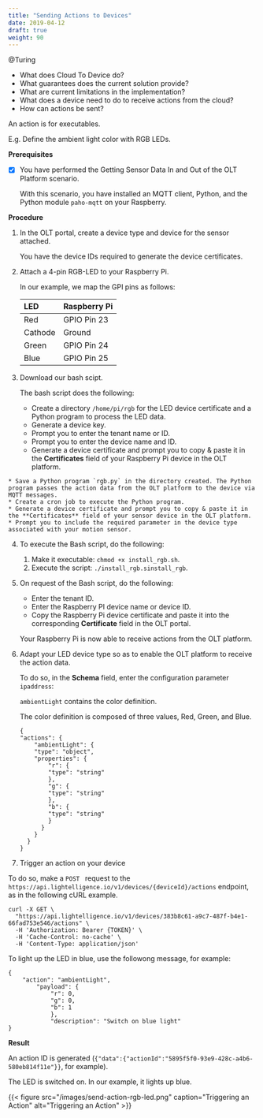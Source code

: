 ```yaml
---
title: "Sending Actions to Devices"
date: 2019-04-12
draft: true
weight: 90
---
```


<!-- https://lightelligence.atlassian.net/wiki/spaces/OCP/pages/408191007/F-006+Cloud-to-Device+Communication
@tbd: perform process with prod-platform -->

@Turing

* What does Cloud To Device do?
* What guarantees does the current solution provide?
* What are current limitations in the implementation?
* What does a device need to do to receive actions from the cloud?
* How can actions be sent?


An action is for executables. 

E.g. Define the ambient light color with RGB LEDs.

**Prerequisites**

* [x] You have performed the Getting Sensor Data In and Out of the OLT Platform scenario. <!-- @tbd: add the link -->

	With this scenario, you have installed an MQTT client, Python, and the Python module `paho-mqtt` on your Raspberry.


**Procedure**

1. In the OLT portal, create a device type and device for the sensor attached.

	You have the device IDs required to generate the device certificates.
	
	<!-- @tbd: new image: {{< figure src="/images/reporting-getting-started-device-ids.png" caption="Displaying Device Names and IDs" alt="Displaying Device Names and IDs" >}} -->

2. Attach a 4-pin RGB-LED to your Raspberry Pi.

	In our example, we map the GPI pins as follows:

	| LED     | Raspberry Pi |
	|:--------|:-------------|
	| Red     | GPIO Pin 23  |
	| Cathode | Ground       |
	| Green   | GPIO Pin 24  |
	| Blue    | GPIO Pin 25  |

3. Download our bash scipt. <!-- @tbd: add URL -->

	The bash script does the following:
	
	* Create a directory `/home/pi/rgb` for the LED device certificate and a Python program to process the LED data.
	* Generate a device key.
	* Prompt you to enter the tenant name or ID.
	* Prompt you to enter the device name and ID. <!-- @Hatem: why both in this case? -->
	* Generate a device certificate and prompt you to copy & paste it in the **Certificates** field of your Raspberry Pi device in the OLT platform.
<!--	* Save the OLT certificate on your device. @Hatem: tin this case we use the raspberry olt_ca.pem certificate -->
	* Save a Python program `rgb.py` in the directory created. The Python program passes the action data from the OLT platform to the device via MQTT messages.
	* Create a cron job to execute the Python program.
	* Generate a device certificate and prompt you to copy & paste it in the **Certificates** field of your sensor device in the OLT platform.
	* Prompt you to include the required parameter in the device type associated with your motion sensor.
 
4. To execute the Bash script, do the following:

	1. Make it executable: `chmod +x install_rgb.sh`.
	2. Execute the script: `./install_rgb.sinstall_rgb`. 

5. On request of the Bash script, do the following: 

	* Enter the tenant ID.
	* Enter the Raspberry PI device name or device ID.
	* Copy the Raspberry Pi device certificate and paste it into the corresponding **Certificate** field in the OLT portal.

	Your Raspberry Pi is now able to receive actions from the OLT platform.

6. Adapt your LED device type so as to enable the OLT platform to receive the action data.

	To do so, in the **Schema** field, enter the configuration parameter `ipaddress`: <!-- @tbd: in the script ensure we escape the quotation marks, they are not displayed. -->
	
	<!-- @Hatem: why do we use type = sting instead of number -->
	
	`ambientLight` contains the color definition. <!-- @Hatem: why must we use type = object -->
	
	The color definition is composed of three values, Red, Green, and Blue.
	
	<!-- @Henri: in the API doc, we use the rgb color mix as an example for a configuration; what's the real-world use? -->
	
	```
	{
	"actions": {
		"ambientLight": {
		"type": "object",
		"properties": {
			"r": {
			"type": "string"
			},
			"g": {
			"type": "string"
			},
			"b": {
			"type": "string"
			}
		  }
	    }
	  }
	}
	```



7. Trigger an action on your device

<!-- https://api.lightelligence.io/v1/api-collection/#tag/devices/paths/~1devices~1{deviceId}~1actions/post --> 

To do so, make a `POST ` request to the `https://api.lightelligence.io/v1/devices/{deviceId}/actions` endpoint, as in the following cURL example.

```
curl -X GET \
  "https://api.lightelligence.io/v1/devices/383b8c61-a9c7-487f-b4e1-66fad753e546/actions" \
  -H 'Authorization: Bearer {TOKEN}' \
  -H 'Cache-Control: no-cache' \
  -H 'Content-Type: application/json'
``` 

To light up the LED in blue, use the followong message, for example:

```
{
	"action": "ambientLight",
		"payload": {
			"r": 0,
			"g": 0,
			"b": 1
			},
			"description": "Switch on blue light"			
}
```

**Result**

An action ID is generated (`{"data":{"actionId":"5895f5f0-93e9-428c-a4b6-580eb814f11e"}}`, for example).

The LED is switched on. In our example, it lights up blue.

{{< figure src="/images/send-action-rgb-led.png" caption="Triggering an Action" alt="Triggering an Action" >}}


	
	